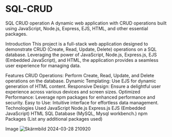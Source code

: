 # SQL-CRUD
SQL CRUD operation
A dynamic web application with CRUD operations built using JavaScript, Node.js, Express, EJS, HTML, and other essential packages.


Introduction
This project is a full-stack web application designed to demonstrate CRUD (Create, Read, Update, Delete) operations on a SQL database. Leveraging the power of JavaScript, Node.js, Express.js, EJS (Embedded JavaScript), and HTML, the application provides a seamless user experience for managing data.

Features
CRUD Operations: Perform Create, Read, Update, and Delete operations on the database.
Dynamic Templating: Use EJS for dynamic generation of HTML content.
Responsive Design: Ensure a delightful user experience across various devices and screen sizes.
Optimized Performance: Leverage npm packages for enhanced performance and security.
Easy to Use: Intuitive interface for effortless data management.
Technologies Used
JavaScript
Node.js
Express.js
EJS (Embedded JavaScript)
HTML
SQL Database (MySQL, Mysql workbench.)
npm Packages (List any additional packages used)

Image
![Skärmbild 2024-03-28 210920](https://github.com/amanuelsen/SQL-CRUD/assets/128589263/d2bfe9fe-2890-45d4-ad18-904929543163)
